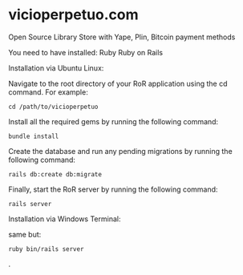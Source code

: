 # vicioperpetuo.com
Open Source Library Store with Yape, Plin, Bitcoin payment methods

You need to have installed:
Ruby
Ruby on Rails

Installation via Ubuntu Linux:

Navigate to the root directory of your RoR application using the cd command. For example:

```
cd /path/to/vicioperpetuo
```

Install all the required gems by running the following command:

```
bundle install
```

Create the database and run any pending migrations by running the following command:
```
rails db:create db:migrate
```

Finally, start the RoR server by running the following command:
```
rails server
```

Installation via Windows Terminal:

same but:

```
ruby bin/rails server
```

.



